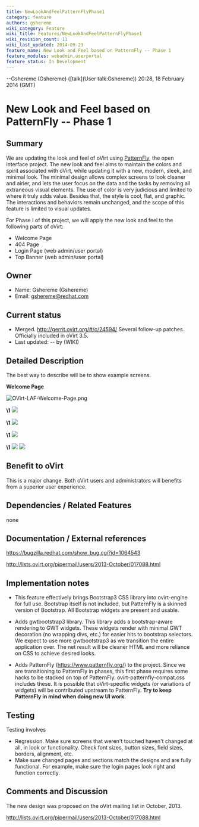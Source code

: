 ```yaml
---
title: NewLookAndFeelPatternFlyPhase1
category: feature
authors: gshereme
wiki_category: Feature
wiki_title: Features/NewLookAndFeelPatternFlyPhase1
wiki_revision_count: 11
wiki_last_updated: 2014-09-23
feature_name: New Look and Feel based on PatternFly -- Phase 1
feature_modules: webadmin,userportal
feature_status: In Development
---
```


--Gshereme (Gshereme) ([talk](User talk:Gshereme)) 20:28, 18 February 2014 (GMT)

# New Look and Feel based on PatternFly -- Phase 1

## Summary

We are updating the look and feel of oVirt using [PatternFly](http://www.patternfly.org), the open interface project. The new look and feel aims to maintain the colors and spirit associated with oVirt, while updating it with a new, modern, sleek, and minimal look. The minimal design allows complex screens to look cleaner and airier, and lets the user focus on the data and the tasks by removing all extraneous visual elements. The use of color is very judicious and limited to where it truly adds value. Besides that, the style is cool, flat, and graphic. The interactions and behaviors remain unchanged, and the scope of this feature is limited to visual updates.

For Phase I of this project, we will apply the new look and feel to the following parts of oVirt:

*   Welcome Page
*   404 Page
*   Login Page (web admin/user portal)
*   Top Banner (web admin/user portal)

## Owner

*   Name: Gshereme (Gshereme)
*   Email: gshereme@redhat.com

## Current status

*   Merged. <http://gerrit.ovirt.org/#/c/24594/> Several follow-up patches. Officially included in oVirt 3.5.
*   Last updated: -- by (WIKI)

## Detailed Description

The best way to describe will be to show example screens.

**Welcome Page**

![](OVirt-LAF-Welcome-Page.png "OVirt-LAF-Welcome-Page.png")

**\1** ![](/images/wiki/OVirt-LAF-404.png)

**\1** ![](/images/wiki/OVirt-LAF-LoginPage.png)

**\1** ![](/images/wiki/OVirt-LAF-Admin-Banner-Only.png)

**\1** ![](/images/wiki/OVirt-LAF-Basic-Banner-Only.png) ![](/images/wiki/OVirt-LAF-Extended-Banner-Only.png)

## Benefit to oVirt

This is a major change. Both oVirt users and administrators will benefits from a superior user experience.

## Dependencies / Related Features

none

## Documentation / External references

<https://bugzilla.redhat.com/show_bug.cgi?id=1064543>

<http://lists.ovirt.org/pipermail/users/2013-October/017088.html>

## Implementation notes

*   This feature effectively brings Bootstrap3 CSS library into ovirt-engine for full use. Bootstrap itself is not included, but PatternFly is a skinned version of Bootstrap. All Bootstrap widgets are present and usable.

<!-- -->

*   Adds gwtbootstrap3 library. This library adds a bootstrap-aware rendering to GWT widgets. These widgets render with minimal GWT decoration (no wrapping divs, etc.) for easier hits to bootstrap selectors. We expect to use more gwtbootstrap3 as we transition the entire application over. The net result will be cleaner HTML and more reliance on CSS to achieve desired looks.

<!-- -->

*   Adds PatternFly (https://www.patternfly.org/) to the project. Since we are transitioning to PatternFly in phases, this first phase requires some hacks to be stacked on top of PatternFly. ovirt-patternfly-compat.css includes these. It is possible that oVirt-specific widgets (or variations of widgets) will be contributed upstream to PatternFly. **Try to keep PatternFly in mind when doing new UI work.**

## Testing

Testing involves

*   Regression. Make sure screens that weren't touched haven't changed at all, in look or functionality. Check font sizes, button sizes, field sizes, borders, alignment, etc.
*   Make sure changed pages and sections match the designs and are fully functional. For example, make sure the login pages look right and function correctly.

## Comments and Discussion

The new design was proposed on the oVirt mailing list in October, 2013.

<http://lists.ovirt.org/pipermail/users/2013-October/017088.html>


